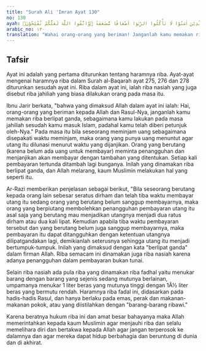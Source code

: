 ```yaml
---
title: "Surah Ali 'Imran Ayat 130"
no: 130
ayah: يٰٓاَيُّهَا الَّذِيْنَ اٰمَنُوْا لَا تَأْكُلُوا الرِّبٰوٓا اَضْعَافًا مُّضٰعَفَةً ۖوَّاتَّقُوا اللّٰهَ لَعَلَّكُمْ تُفْلِحُوْنَۚ 
arabic_no: ١٣٠
translation: "Wahai orang-orang yang beriman! Janganlah kamu memakan riba dengan berlipat ganda dan bertakwalah kepada Allah agar kamu beruntung."
---
```


## Tafsir

Ayat ini adalah yang pertama diturunkan tentang haramnya riba. Ayat-ayat mengenai haramnya riba dalam Surah al-Baqarah ayat 275, 276 dan 278 diturunkan sesudah ayat ini. Riba dalam ayat ini, ialah riba nasiah yang juga disebut riba jahiliah yang biasa dilakukan orang pada masa itu. 

Ibnu Jarir berkata, "bahwa yang dimaksud Allah dalam ayat ini ialah: Hai, orang-orang yang beriman kepada Allah dan Rasul-Nya, janganlah kamu memakan riba berlipat ganda, sebagaimana kamu lakukan pada masa jahiliah sesudah kamu masuk Islam, padahal kamu telah diberi petunjuk oleh-Nya." Pada masa itu bila seseorang meminjam uang sebagaimana disepakati waktu meminjam, maka orang yang punya uang menuntut agar utang itu dilunasi menurut waktu yang dijanjikan. Orang yang berutang (karena belum ada uang untuk membayar) meminta penangguhan dan menjanjikan akan membayar dengan tambahan yang ditentukan. Setiap kali pembayaran tertunda ditambah lagi bunganya. Inilah yang dinamakan riba berlipat ganda, dan Allah melarang, kaum Muslimin melakukan hal yang seperti itu.

Ar-Razi memberikan penjelasan sebagai berikut, "Bila seseorang berutang kepada orang lain sebesar seratus dirham dan telah tiba waktu membayar utang itu sedang orang yang berutang belum sanggup membayarnya, maka orang yang berpiutang membolehkan penangguhan pembayaran utang itu asal saja yang berutang mau menjadikan utangnya menjadi dua ratus dirham atau dua kali lipat. Kemudian apabila tiba waktu pembayaran tersebut dan yang berutang belum juga sanggup membayarnya, maka pembayaran itu dapat ditangguhkan dengan ketentuan utangnya dilipatgandakan lagi, demikianlah seterusnya sehingga utang itu menjadi bertumpuk-tumpuk. Inilah yang dimaksud dengan kata "berlipat ganda" dalam firman Allah. Riba semacam ini dinamakan juga riba nasiah karena adanya penangguhan dalam pembayaran bukan tunai.

Selain riba nasiah ada pula riba yang dinamakan riba fadhal yaitu menukar barang dengan barang yang sejenis sedang mutunya berlainan, umpamanya menukar 1 liter beras yang mutunya tinggi dengan 1Â½ liter beras yang bermutu rendah. Haramnya riba fadal ini, didasarkan pada hadis-hadis Rasul, dan hanya berlaku pada emas, perak dan makanan-makanan pokok, atau yang diistilahkan dengan "barang-barang ribawi."

Karena beratnya hukum riba ini dan amat besar bahayanya maka Allah memerintahkan kepada kaum Muslimin agar menjauhi riba dan selalu memelihara diri dan bertakwa kepada Allah agar jangan terperosok ke dalamnya dan agar mereka dapat hidup berbahagia dan beruntung di dunia dan di akhirat.